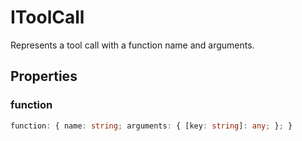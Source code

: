 # IToolCall

Represents a tool call with a function name and arguments.

## Properties

### function

```ts
function: { name: string; arguments: { [key: string]: any; }; }
```
